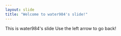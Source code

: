 ```yaml
---
layout: slide
title: "Welcome to water984's slide!"
---
```

This is water984's slide
Use the left arrow to go back!